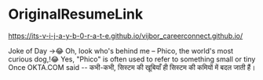 # OriginalResumeLink
https://its-v-i-j-a-y-b-0-r-a-t-e.github.io/vijbor_careerconnect.github.io/


Joke of Day ->😂 
Oh, look who's behind me – Phico, the world's most curious dog,!😂
Yes, "Phico" is often used to refer to something small or tiny
Once OKTA.COM said -- कभी-कभी, सिस्टम की खूबियाँ ही सिस्टम की कमियों में बदल जाती हैं।

